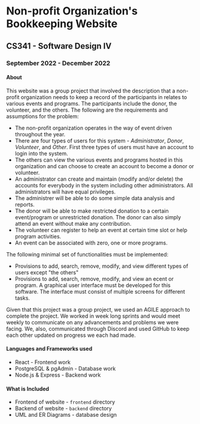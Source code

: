 # Non-profit Organization's Bookkeeping Website
## CS341 - Software Design IV
### September 2022 - December 2022

#### About
This website was a group project that involved the description that a non-profit organization needs to keep a record of the participants in relates to various events and programs. The participants include the donor, the volunteer, and the others. The following are the requirements and assumptions for the problem:
- The non-profit organization operates in the way of event driven throughout the year.
- There are four types of users for this system - *Administrator*, *Donor*, *Volunteer*, and *Other*. First three types of users must have an account to login into the system.
- The others can view the various events and programs hosted in this organization and can choose to create an account to become a donor or volunteer.
- An administrator can create and maintain (modify and/or delete) the accounts for everybody in the system including other administrators. All administrators will have equal privileges.
- The administrer will be able to do some simple data analysis and reports.
- The donor will be able to make restricted donation to a certain event/program or unrestricted donation. The donor can also simply attend an event without make any contribution.
- The volunteer can register to help an event at certain time slot or help program activities.
- An event can be associated with zero, one or more programs.

The following minimal set of functionalities must be implemented:
- Provisions to add, search, remove, modify, and view different types of users except "the others"
- Provisions to add, search, remove, modify, and view an ecent or program.
A graphical user interface must be developed for this software. The interface must consist of multiple screens for different tasks.

Given that this project was a group project, we used an AGILE approach to complete the project. We worked in week long sprints and would meet weekly to communicate on any advancements and problems we were facing. We, also, communicated through Discord and used GitHub to keep each other updated on progress we each had made.

#### Languages and Frameworks used
- React - Frontend work
- PostgreSQL & pgAdmin - Database work 
- Node.js & Express - Backend work

#### What is Included
- Frontend of website - `frontend` directory
- Backend of website - `backend` directory
- UML and ER Diagrams - database design
